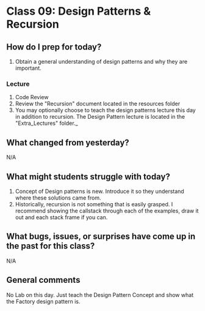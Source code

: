 # Class 09: Design Patterns & Recursion

## How do I prep for today?
1. Obtain a general understanding of design patterns and why they are important. 

### Lecture
1. Code Review
2. Review the "Recursion" document located in the resources folder 
3. You may optionally choose to teach the design patterns lecture this day in addition to recursion. The Design Pattern lecture is located in the "Extra_Lectures" folder._

## What changed from yesterday? 
N/A

## What might students struggle with today?  
1. Concept of Design patterns is new. Introduce it so they understand where these solutions came from.
2. Historically, recursion is not something that is easily grasped. I recommend showing the callstack through each of the examples, draw it out and each stack frame if you can. 

## What bugs, issues, or surprises have come up in the past for this class?
N/A

## General comments
No Lab on this day. Just teach the Design Pattern Concept and show what the Factory design pattern is. 